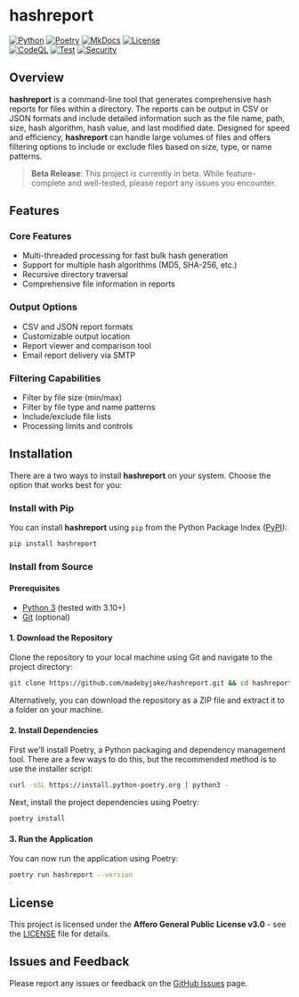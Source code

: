 # hashreport

[![Python](https://img.shields.io/badge/Python-3776AB?logo=python&logoColor=fff)](https://www.python.org/)
[![Poetry](https://img.shields.io/badge/Poetry-5037E9?logo=python&logoColor=fff)](https://python-poetry.org/)
[![MkDocs](https://img.shields.io/badge/MkDocs-526CFE?logo=materialformkdocs&logoColor=fff)](https://www.mkdocs.org/)
[![License](https://img.shields.io/badge/License-AGPL%20v3.0-5C2D91?logo=gnu&logoColor=fff)](https://www.gnu.org/licenses/agpl-3.0.en.html)<br>
[![CodeQL](https://github.com/madebyjake/hashreport/actions/workflows/codeql.yml/badge.svg)](https://github.com/madebyjake/hashreport/actions/workflows/codeql.yml)
[![Test](https://github.com/madebyjake/hashreport/actions/workflows/test.yml/badge.svg)](https://github.com/madebyjake/hashreport/actions/workflows/test.yml)
[![Security](https://github.com/madebyjake/hashreport/actions/workflows/security.yml/badge.svg)](https://github.com/madebyjake/hashreport/actions/workflows/security.yml)

## Overview

**hashreport** is a command-line tool that generates comprehensive hash reports for files within a directory. The reports can be output in CSV or JSON formats and include detailed information such as the file name, path, size, hash algorithm, hash value, and last modified date. Designed for speed and efficiency, **hashreport** can handle large volumes of files and offers filtering options to include or exclude files based on size, type, or name patterns.

> **Beta Release**: This project is currently in beta. While feature-complete and well-tested, please report any issues you encounter.

## Features

### Core Features
- Multi-threaded processing for fast bulk hash generation
- Support for multiple hash algorithms (MD5, SHA-256, etc.)
- Recursive directory traversal
- Comprehensive file information in reports

### Output Options
- CSV and JSON report formats
- Customizable output location
- Report viewer and comparison tool
- Email report delivery via SMTP

### Filtering Capabilities
- Filter by file size (min/max)
- Filter by file type and name patterns
- Include/exclude file lists
- Processing limits and controls

## Installation

There are a two ways to install **hashreport** on your system. Choose the option that works best for you:

### Install with Pip

You can install **hashreport** using `pip` from the Python Package Index ([PyPI](https://pypi.org/project/hashreport/)):

```bash
pip install hashreport
```

### Install from Source

#### Prerequisites

- [Python 3](https://www.python.org/downloads/) (tested with 3.10+)
- [Git](https://git-scm.com/downloads) (optional)

#### 1. Download the Repository

Clone the repository to your local machine using Git and navigate to the project directory:

```bash
git clone https://github.com/madebyjake/hashreport.git && cd hashreport
```

Alternatively, you can download the repository as a ZIP file and extract it to a folder on your machine.

#### 2. Install Dependencies

First we'll install Poetry, a Python packaging and dependency management tool. There are a few ways to do this, but the recommended method is to use the installer script:

```bash
curl -sSL https://install.python-poetry.org | python3 -
```

Next, install the project dependencies using Poetry:

```bash
poetry install
```

#### 3. Run the Application

You can now run the application using Poetry:

```bash
poetry run hashreport --version
```

## License

This project is licensed under the **Affero General Public License v3.0** - see the [LICENSE](LICENSE) file for details.

## Issues and Feedback

Please report any issues or feedback on the [GitHub Issues](https://github.com/madebyjake/hashreport/issues) page.
